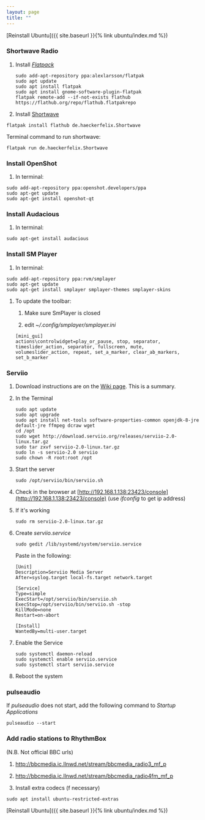```yaml
---
layout: page
title: ""
---
```


[Reinstall Ubuntu]({{ site.baseurl }}{% link ubuntu/index.md %})

### Shortwave Radio

1. Install [*Flatpack*](https://flatpak.org/setup/Ubuntu/)
    ```console
    sudo add-apt-repository ppa:alexlarsson/flatpak
    sudo apt update
    sudo apt install flatpak
    sudo apt install gnome-software-plugin-flatpak
    flatpak remote-add --if-not-exists flathub https://flathub.org/repo/flathub.flatpakrepo
    ```
1. Install [Shortwave](http://ubuntuhandbook.org/index.php/2020/03/internet-radio-player-shortwave-1-0-released/)
```console
flatpak install flathub de.haeckerfelix.Shortwave
```
Terminal command to run shortwave:
```console
flatpak run de.haeckerfelix.Shortwave  
```

### Install OpenShot

1. In terminal:
  ```console
  sudo add-apt-repository ppa:openshot.developers/ppa
  sudo apt-get update
  sudo apt-get install openshot-qt
  ```

### Install Audacious

1. In terminal:
  ```console
  sudo apt-get install audacious
  ```

### Install SM Player

1. In terminal:
  ```console
  sudo add-apt-repository ppa:rvm/smplayer
  sudo apt-get update
  sudo apt-get install smplayer smplayer-themes smplayer-skins
  ```

1. To update the toolbar:

   1. Make sure SmPlayer is closed

   1. edit *~/.config/smplayer/smplayer.ini*
     ```console  
     [mini_gui]
     actions\controlwidget=play_or_pause, stop, separator, timeslider_action, separator, fullscreen, mute, volumeslider_action, repeat, set_a_marker, clear_ab_markers, set_b_marker
     ```

### Serviio

1. Download instructions are on the [Wiki page](https://wiki.serviio.org/doku.php?id=howto:linux:install:ubuntu18-04).
This is a summary.

1. In the Terminal
    ```console
    sudo apt update
    sudo apt upgrade
    sudo apt install net-tools software-properties-common openjdk-8-jre default-jre ffmpeg dcraw wget
    cd /opt
    sudo wget http://download.serviio.org/releases/serviio-2.0-linux.tar.gz
    sudo tar zxvf serviio-2.0-linux.tar.gz
    sudo ln -s serviio-2.0 serviio
    sudo chown -R root:root /opt
    ```
1. Start the server
    ```console
    sudo /opt/serviio/bin/serviio.sh
    ```
1. Check in the browser at [http://192.168.1.138:23423/console](http://192.168.1.138:23423/console) (use *ifconfig* to get ip address)

1. If it's working
    ```console
    sudo rm serviio-2.0-linux.tar.gz
    ```
1. Create *serviio.service*
    ```console
    sudo gedit /lib/systemd/system/serviio.service
    ```
    Paste in the following:
    ```
    [Unit]
    Description=Serviio Media Server
    After=syslog.target local-fs.target network.target

    [Service]
    Type=simple
    ExecStart=/opt/serviio/bin/serviio.sh
    ExecStop=/opt/serviio/bin/serviio.sh -stop
    KillMode=none
    Restart=on-abort

    [Install]
    WantedBy=multi-user.target
    ```
1. Enable the Service
    ```console
    sudo systemctl daemon-reload
    sudo systemctl enable serviio.service
    sudo systemctl start serviio.service
    ```
1. Reboot the system

### pulseaudio

If *pulseaudio* does not start, add the following command to *Startup Applications*
```console
pulseaudio --start
```

### Add radio stations to RhythmBox

  (N.B. Not official BBC urls)

 1. http://bbcmedia.ic.llnwd.net/stream/bbcmedia_radio3_mf_p

 1. http://bbcmedia.ic.llnwd.net/stream/bbcmedia_radio4fm_mf_p

 1. Install extra codecs (f necessary)
   ```console
   sudo apt install ubuntu-restricted-extras
   ```

[Reinstall Ubuntu]({{ site.baseurl }}{% link ubuntu/index.md %})
